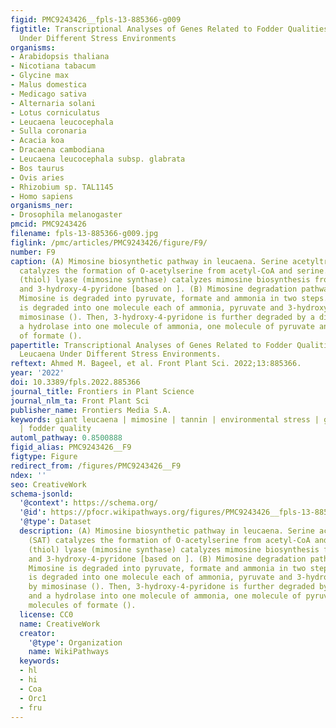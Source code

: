 ```yaml
---
figid: PMC9243426__fpls-13-885366-g009
figtitle: Transcriptional Analyses of Genes Related to Fodder Qualities in Giant Leucaena
  Under Different Stress Environments
organisms:
- Arabidopsis thaliana
- Nicotiana tabacum
- Glycine max
- Malus domestica
- Medicago sativa
- Alternaria solani
- Lotus corniculatus
- Leucaena leucocephala
- Sulla coronaria
- Acacia koa
- Dracaena cambodiana
- Leucaena leucocephala subsp. glabrata
- Bos taurus
- Ovis aries
- Rhizobium sp. TAL1145
- Homo sapiens
organisms_ner:
- Drosophila melanogaster
pmcid: PMC9243426
filename: fpls-13-885366-g009.jpg
figlink: /pmc/articles/PMC9243426/figure/F9/
number: F9
caption: (A) Mimosine biosynthetic pathway in leucaena. Serine acetyltransferase (SAT)
  catalyzes the formation of O-acetylserine from acetyl-CoA and serine. O-acetylserine
  (thiol) lyase (mimosine synthase) catalyzes mimosine biosynthesis from O-acetylserine
  and 3-hydroxy-4-pyridone [based on ]. (B) Mimosine degradation pathway in leucaena.
  Mimosine is degraded into pyruvate, formate and ammonia in two steps. First, mimosine
  is degraded into one molecule each of ammonia, pyruvate and 3-hydroxy-pyridone by
  mimosinase (). Then, 3-hydroxy-4-pyridone is further degraded by a dioxygenase and
  a hydrolase into one molecule of ammonia, one molecule of pyruvate and two molecules
  of formate ().
papertitle: Transcriptional Analyses of Genes Related to Fodder Qualities in Giant
  Leucaena Under Different Stress Environments.
reftext: Ahmed M. Bageel, et al. Front Plant Sci. 2022;13:885366.
year: '2022'
doi: 10.3389/fpls.2022.885366
journal_title: Frontiers in Plant Science
journal_nlm_ta: Front Plant Sci
publisher_name: Frontiers Media S.A.
keywords: giant leucaena | mimosine | tannin | environmental stress | gene expression
  | fodder quality
automl_pathway: 0.8500888
figid_alias: PMC9243426__F9
figtype: Figure
redirect_from: /figures/PMC9243426__F9
ndex: ''
seo: CreativeWork
schema-jsonld:
  '@context': https://schema.org/
  '@id': https://pfocr.wikipathways.org/figures/PMC9243426__fpls-13-885366-g009.html
  '@type': Dataset
  description: (A) Mimosine biosynthetic pathway in leucaena. Serine acetyltransferase
    (SAT) catalyzes the formation of O-acetylserine from acetyl-CoA and serine. O-acetylserine
    (thiol) lyase (mimosine synthase) catalyzes mimosine biosynthesis from O-acetylserine
    and 3-hydroxy-4-pyridone [based on ]. (B) Mimosine degradation pathway in leucaena.
    Mimosine is degraded into pyruvate, formate and ammonia in two steps. First, mimosine
    is degraded into one molecule each of ammonia, pyruvate and 3-hydroxy-pyridone
    by mimosinase (). Then, 3-hydroxy-4-pyridone is further degraded by a dioxygenase
    and a hydrolase into one molecule of ammonia, one molecule of pyruvate and two
    molecules of formate ().
  license: CC0
  name: CreativeWork
  creator:
    '@type': Organization
    name: WikiPathways
  keywords:
  - hl
  - hi
  - Coa
  - Orc1
  - fru
---
```

